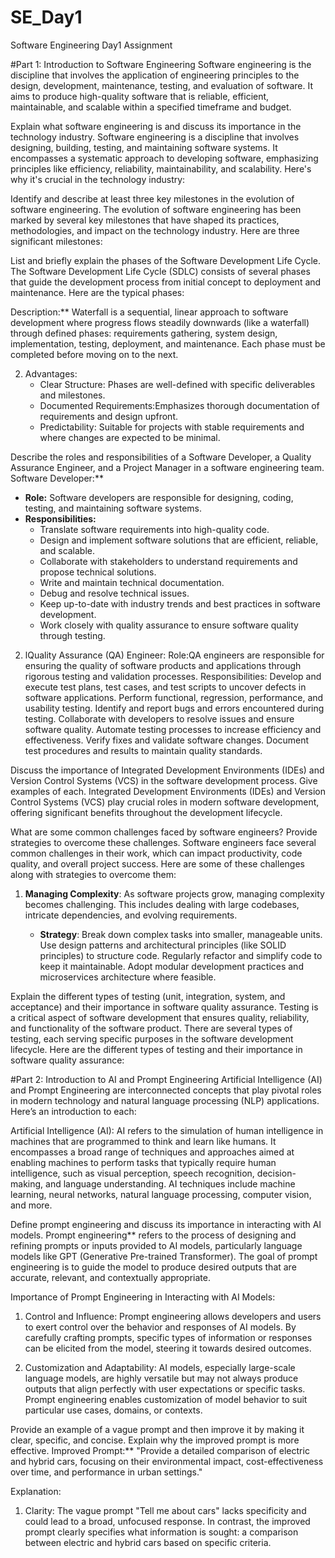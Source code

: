 # SE_Day1
Software Engineering Day1 Assignment

#Part 1: Introduction to Software Engineering
Software engineering is the discipline that involves the application of engineering principles to the design, development, maintenance, testing, and evaluation of software. It aims to produce high-quality software that is reliable, efficient, maintainable, and scalable within a specified timeframe and budget.

Explain what software engineering is and discuss its importance in the technology industry.
Software engineering is a discipline that involves designing, building, testing, and maintaining software systems. It encompasses a systematic approach to developing software, emphasizing principles like efficiency, reliability, maintainability, and scalability. Here's why it's crucial in the technology industry:



Identify and describe at least three key milestones in the evolution of software engineering.
The evolution of software engineering has been marked by several key milestones that have shaped its practices, methodologies, and impact on the technology industry. Here are three significant milestones:




List and briefly explain the phases of the Software Development Life Cycle.
The Software Development Life Cycle (SDLC) consists of several phases that guide the development process from initial concept to deployment and maintenance. Here are the typical phases:


Description:** Waterfall is a sequential, linear approach to software development where progress flows steadily downwards (like a waterfall) through defined phases: requirements gathering, system design, implementation, testing, deployment, and maintenance. Each phase must be completed before moving on to the next.

2. Advantages:
   - Clear Structure: Phases are well-defined with specific deliverables and milestones.
   - Documented Requirements:Emphasizes thorough documentation of requirements and design upfront.
   - Predictability: Suitable for projects with stable requirements and where changes are expected to be minimal.



Describe the roles and responsibilities of a Software Developer, a Quality Assurance Engineer, and a Project Manager in a software engineering team.
Software Developer:**
   - **Role:** Software developers are responsible for designing, coding, testing, and maintaining software systems.
   - **Responsibilities:**
     - Translate software requirements into high-quality code.
     - Design and implement software solutions that are efficient, reliable, and scalable.
     - Collaborate with stakeholders to understand requirements and propose technical solutions.
     - Write and maintain technical documentation.
     - Debug and resolve technical issues.
     - Keep up-to-date with industry trends and best practices in software development.
     - Work closely with quality assurance to ensure software quality through testing.

2. lQuality Assurance (QA) Engineer:
   Role:QA engineers are responsible for ensuring the quality of software products and applications through rigorous testing and validation processes.
     Responsibilities:
  Develop and execute test plans, test cases, and test scripts to uncover defects in software applications.
      Perform functional, regression, performance, and usability testing.
     Identify and report bugs and errors encountered during testing.
      Collaborate with developers to resolve issues and ensure software quality.
      Automate testing processes to increase efficiency and effectiveness.
     Verify fixes and validate software changes.
      Document test procedures and results to maintain quality standards.



Discuss the importance of Integrated Development Environments (IDEs) and Version Control Systems (VCS) in the software development process. Give examples of each.
Integrated Development Environments (IDEs) and Version Control Systems (VCS) play crucial roles in modern software development, offering significant benefits throughout the development lifecycle.


What are some common challenges faced by software engineers? Provide strategies to overcome these challenges.
Software engineers face several common challenges in their work, which can impact productivity, code quality, and overall project success. Here are some of these challenges along with strategies to overcome them:

1. **Managing Complexity**: As software projects grow, managing complexity becomes challenging. This includes dealing with large codebases, intricate dependencies, and evolving requirements.

   - **Strategy**: Break down complex tasks into smaller, manageable units. Use design patterns and architectural principles (like SOLID principles) to structure code. Regularly refactor and simplify code to keep it maintainable. Adopt modular development practices and microservices architecture where feasible.


Explain the different types of testing (unit, integration, system, and acceptance) and their importance in software quality assurance.
Testing is a critical aspect of software development that ensures quality, reliability, and functionality of the software product. There are several types of testing, each serving specific purposes in the software development lifecycle. Here are the different types of testing and their importance in software quality assurance:

#Part 2: Introduction to AI and Prompt Engineering
Artificial Intelligence (AI) and Prompt Engineering are interconnected concepts that play pivotal roles in modern technology and natural language processing (NLP) applications. Here’s an introduction to each:

Artificial Intelligence (AI):
AI refers to the simulation of human intelligence in machines that are programmed to think and learn like humans. It encompasses a broad range of techniques and approaches aimed at enabling machines to perform tasks that typically require human intelligence, such as visual perception, speech recognition, decision-making, and language understanding. AI techniques include machine learning, neural networks, natural language processing, computer vision, and more.


Define prompt engineering and discuss its importance in interacting with AI models.
Prompt engineering** refers to the process of designing and refining prompts or inputs provided to AI models, particularly language models like GPT (Generative Pre-trained Transformer). The goal of prompt engineering is to guide the model to produce desired outputs that are accurate, relevant, and contextually appropriate.

 Importance of Prompt Engineering in Interacting with AI Models:

1. Control and Influence: Prompt engineering allows developers and users to exert control over the behavior and responses of AI models. By carefully crafting prompts, specific types of information or responses can be elicited from the model, steering it towards desired outcomes.

2. Customization and Adaptability: AI models, especially large-scale language models, are highly versatile but may not always produce outputs that align perfectly with user expectations or specific tasks. Prompt engineering enables customization of model behavior to suit particular use cases, domains, or contexts.

Provide an example of a vague prompt and then improve it by making it clear, specific, and concise. Explain why the improved prompt is more effective.
Improved Prompt:**
"Provide a detailed comparison of electric and hybrid cars, focusing on their environmental impact, cost-effectiveness over time, and performance in urban settings."

Explanation:

1. Clarity: The vague prompt "Tell me about cars" lacks specificity and could lead to a broad, unfocused response. In contrast, the improved prompt clearly specifies what information is sought: a comparison between electric and hybrid cars based on specific criteria.
